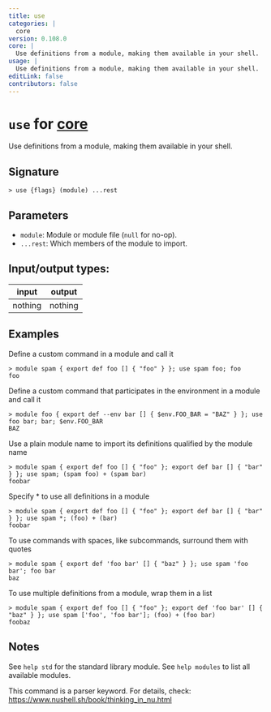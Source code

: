 ```yaml
---
title: use
categories: |
  core
version: 0.108.0
core: |
  Use definitions from a module, making them available in your shell.
usage: |
  Use definitions from a module, making them available in your shell.
editLink: false
contributors: false
---
```

<!-- This file is automatically generated. Please edit the command in https://github.com/nushell/nushell instead. -->

# `use` for [core](/commands/categories/core.md)

<div class='command-title'>Use definitions from a module, making them available in your shell.</div>

## Signature

```> use {flags} (module) ...rest```

## Parameters

 -  `module`: Module or module file (`null` for no-op).
 -  `...rest`: Which members of the module to import.


## Input/output types:

| input   | output  |
| ------- | ------- |
| nothing | nothing |
## Examples

Define a custom command in a module and call it
```nu
> module spam { export def foo [] { "foo" } }; use spam foo; foo
foo
```

Define a custom command that participates in the environment in a module and call it
```nu
> module foo { export def --env bar [] { $env.FOO_BAR = "BAZ" } }; use foo bar; bar; $env.FOO_BAR
BAZ
```

Use a plain module name to import its definitions qualified by the module name
```nu
> module spam { export def foo [] { "foo" }; export def bar [] { "bar" } }; use spam; (spam foo) + (spam bar)
foobar
```

Specify * to use all definitions in a module
```nu
> module spam { export def foo [] { "foo" }; export def bar [] { "bar" } }; use spam *; (foo) + (bar)
foobar
```

To use commands with spaces, like subcommands, surround them with quotes
```nu
> module spam { export def 'foo bar' [] { "baz" } }; use spam 'foo bar'; foo bar
baz
```

To use multiple definitions from a module, wrap them in a list
```nu
> module spam { export def foo [] { "foo" }; export def 'foo bar' [] { "baz" } }; use spam ['foo', 'foo bar']; (foo) + (foo bar)
foobaz
```

## Notes
See `help std` for the standard library module.
See `help modules` to list all available modules.

This command is a parser keyword. For details, check:
  https://www.nushell.sh/book/thinking_in_nu.html